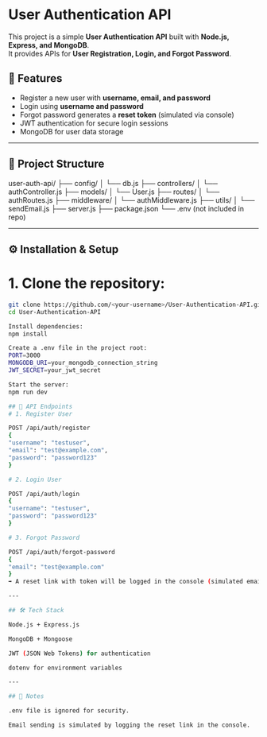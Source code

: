 # User Authentication API

This project is a simple **User Authentication API** built with **Node.js, Express, and MongoDB**.  
It provides APIs for **User Registration, Login, and Forgot Password**.  

## 🚀 Features
- Register a new user with **username, email, and password**
- Login using **username and password**
- Forgot password generates a **reset token** (simulated via console)
- JWT authentication for secure login sessions
- MongoDB for user data storage

---

## 📂 Project Structure
user-auth-api/
├── config/
│ └── db.js
├── controllers/
│ └── authController.js
├── models/
│ └── User.js
├── routes/
│ └── authRoutes.js
├── middleware/
│ └── authMiddleware.js
├── utils/
│ └── sendEmail.js
├── server.js
├── package.json
└── .env (not included in repo)


---

## ⚙️ Installation & Setup

# 1. Clone the repository:
   ```bash
   git clone https://github.com/<your-username>/User-Authentication-API.git
   cd User-Authentication-API
   
Install dependencies:
npm install

Create a .env file in the project root:
PORT=3000
MONGODB_URI=your_mongodb_connection_string
JWT_SECRET=your_jwt_secret

Start the server:
npm run dev

## 📌 API Endpoints
# 1. Register User

POST /api/auth/register
{
  "username": "testuser",
  "email": "test@example.com",
  "password": "password123"
}

# 2. Login User

POST /api/auth/login
{
  "username": "testuser",
  "password": "password123"
}

# 3. Forgot Password

POST /api/auth/forgot-password
{
  "email": "test@example.com"
}
➡️ A reset link with token will be logged in the console (simulated email).

---

## 🛠️ Tech Stack

Node.js + Express.js

MongoDB + Mongoose

JWT (JSON Web Tokens) for authentication

dotenv for environment variables

---

## 📌 Notes

.env file is ignored for security.

Email sending is simulated by logging the reset link in the console.
